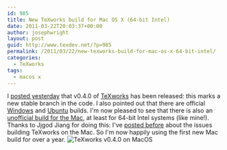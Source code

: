 ```yaml
---
id: 985
title: New TeXworks build for Mac OS X (64-bit Intel)
date: 2011-03-22T20:03:37+00:00
author: josephwright
layout: post
guid: http://www.texdev.net/?p=985
permalink: /2011/03/22/new-texworks-build-for-mac-os-x-64-bit-intel/
categories:
  - TeXworks
tags:
  - macos x
---
```

 I [posted yesterday](/2011/03/21/texworks-v0-4-0/) that v0.4.0 of [TeXworks](http://www.texworks.org/) has been released: this marks a new stable branch in the code. I also pointed out that there are official [Windows](http://code.google.com/p/texworks/downloads/list) and [Ubuntu](https://launchpad.net/~texworks/+archive/stable) builds. I'm now pleased to see that there is also an [unofficial build for the Mac](https://www.dropbox.com/s/vs9qutjgtwised7/TeXworks.zip), at least for 64-bit Intel systems (like mine!). Thanks to Jjgod Jiang for doing this: I've [posted before](http://www.texdev.net/2011/02/06/texworks-building-on-a-mac/) about the issues building TeXworks on the Mac. So I'm now happily using the first new Mac build for over a year.
![TeXworks v0.4.0 on MacOS](/wp-content/uploads/2011/03/MacOS-300x187.png)

